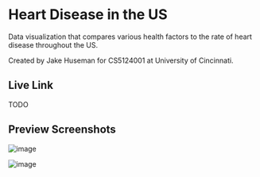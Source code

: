 # Heart Disease in the US

Data visualization that compares various health factors to the rate of heart disease throughout the US.

Created by Jake Huseman for CS5124001 at University of Cincinnati.

## Live Link

TODO

## Preview Screenshots

![image](https://github.com/user-attachments/assets/27d32b51-ded5-4f34-be06-f04763574e2b)

![image](https://github.com/user-attachments/assets/fd05f639-e569-43be-9b35-8e6fca391d47)
